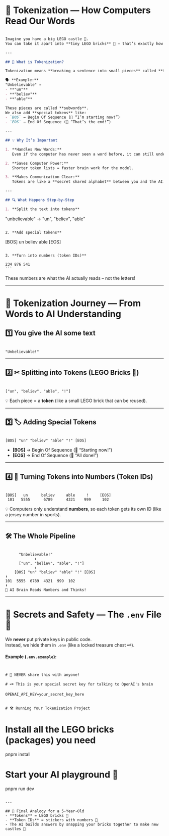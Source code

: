 # 🧠 Tokenization — How Computers Read Our Words
```markdown

Imagine you have a big LEGO castle 🏰.  
You can take it apart into **tiny LEGO bricks** 🧱 — that’s exactly how **tokenization** works for text.

---

## 📌 What is Tokenization?

Tokenization means **breaking a sentence into small pieces** called **tokens** — the basic building blocks that computers understand.

🗣 **Example:**  
"Unbelievable" →  
- **"un"**
- **"believ"**
- **"able"**

These pieces are called **subwords**.  
We also add **special tokens** like:
- `BOS` → Begin Of Sequence (📢 “I’m starting now!”)
- `EOS` → End Of Sequence (🏁 “That’s the end!”)

---

## 💡 Why It’s Important

1. **Handles New Words:**  
   Even if the computer has never seen a word before, it can still understand it by breaking it into smaller known parts.

2. **Saves Computer Power:**  
   Shorter token lists = faster brain work for the model.

3. **Makes Communication Clear:**  
   Tokens are like a **secret shared alphabet** between you and the AI.

---

## 🔍 What Happens Step-by-Step

1. **Split the text into tokens**  
```

"unbelievable" → "un", "believ", "able"

```

2. **Add special tokens**
```

[BOS] un believ able [EOS]

```

3. **Turn into numbers (token IDs)**
```

    234 876 541
    ```

These numbers are what the AI actually reads – not the letters!

---

# 🚀 Tokenization Journey — From Words to AI Understanding

## 1️⃣ You give the AI some text
```

"Unbelievable!"

```

---

## 2️⃣ ✂ Splitting into Tokens (LEGO Bricks 🧱)
```

["un", "believ", "able", "!"]

```
💡 Each piece = a **token** (like a small LEGO brick that can be reused).

---

## 3️⃣ 🏷 Adding Special Tokens
```

[BOS] "un" "believ" "able" "!" [EOS]

```
- **[BOS]** → Begin Of Sequence (📢 “Starting now!”)  
- **[EOS]** → End Of Sequence (🏁 “All done!”)

---

## 4️⃣ 🔢 Turning Tokens into Numbers (Token IDs)
```

[BOS]   un      believ     able     !     [EOS]
 101   5555      6789      4321    999     102

```
💡 Computers only understand **numbers**, so each token gets its own ID (like a jersey number in sports).

---

## 🛠 The Whole Pipeline
```

      "Unbelievable!"
             ⬇
      ["un", "believ", "able", "!"]
             ⬇
    [BOS] "un" "believ" "able" "!" [EOS]
⬇
101  5555  6789  4321  999  102
⬇
🤖 AI Brain Reads Numbers and Thinks!

```

---

# 🔐 Secrets and Safety — The `.env` File 📂

We **never** put private keys in public code.  
Instead, we hide them in `.env` (like a locked treasure chest 🗝).

**Example (`.env.example`):**
```


# 🚫 NEVER share this with anyone!

# 🗝 This is your special secret key for talking to OpenAI's brain

OPENAI_API_KEY=your_secret_key_here


# 🛠 Running Your Tokenization Project
```


# Install all the LEGO bricks (packages) you need

pnpm install

# Start your AI playground 🛝

pnpm run dev

```

---

## 🧸 Final Analogy for a 5-Year-Old
- **Tokens** = LEGO bricks 🧱  
- **Token IDs** = stickers with numbers 🔢  
- The AI builds answers by snapping your bricks together to make new castles 🏰